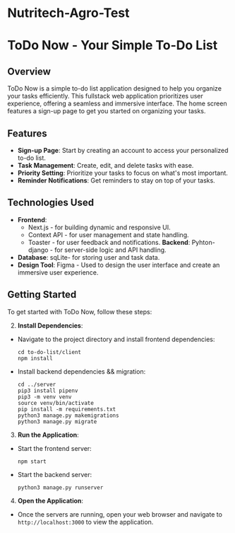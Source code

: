 # Nutritech-Agro-Test
#  ToDo Now - Your Simple To-Do List

## Overview
ToDo Now is a simple to-do list application designed to help you organize your tasks efficiently. This fullstack web application prioritizes user experience, offering a seamless and immersive interface. The home screen features a sign-up page to get you started on organizing your tasks.

## Features
- **Sign-up Page**: Start by creating an account to access your personalized to-do list.
- **Task Management**: Create, edit, and delete tasks with ease.
- **Priority Setting**: Prioritize your tasks to focus on what's most important.
- **Reminder Notifications**: Get reminders to stay on top of your tasks.

## Technologies Used
- **Frontend**: 
  - Next.js - for building dynamic and responsive UI.
  - Context API - for user management and state handling.
  - Toaster - for user feedback and notifications. 
  **Backend**: Pyhton-django - for server-side logic and API handling.
- **Database**: sqLite- for storing user and task data.
- **Design Tool**: Figma - Used to design the user interface and create an immersive user experience.

## Getting Started
To get started with ToDo Now, follow these steps:

2. **Install Dependencies**:
- Navigate to the project directory and install frontend dependencies:
  ```
  cd to-do-list/client
  npm install
  ```
- Install backend dependencies && migration:
  ```
  cd ../server
  pip3 install pipenv
  pip3 -m venv venv
  source venv/bin/activate 
  pip install -m requirements.txt
  python3 manage.py makemigrations
  python3 manage.py migrate
  
  ```

3. **Run the Application**:
- Start the frontend server:
  ```
  npm start
  ```
- Start the backend server:
  ```
  python3 manage.py runserver
  ```

4. **Open the Application**:
- Once the servers are running, open your web browser and navigate to `http://localhost:3000` to view the application.